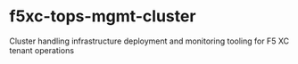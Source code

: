 # f5xc-tops-mgmt-cluster
Cluster handling infrastructure deployment and monitoring tooling for F5 XC tenant operations 

